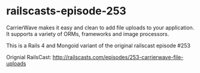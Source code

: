 railscasts-episode-253
======================
CarrierWave makes it easy and clean to add file uploads to your application. It supports a variety of ORMs, frameworks and image processors.

This is a Rails 4 and Mongoid variant of the original railscast episode #253



Orignial RailsCast: http://railscasts.com/episodes/253-carrierwave-file-uploads

